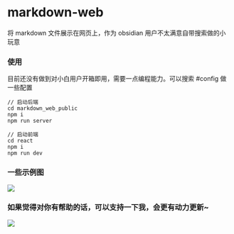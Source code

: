 # markdown-web

将 markdown 文件展示在网页上，作为 obsidian 用户不太满意自带搜索做的小玩意

### 使用

目前还没有做到对小白用户开箱即用，需要一点编程能力。可以搜索 #config 做一些配置

```
// 启动后端
cd markdown_web_public
npm i
npm run server

// 启动前端
cd react
npm i
npm run dev
```


### 一些示例图

![](https://seyee.oss-cn-beijing.aliyuncs.com/assets/202312021926555.png)


### 如果觉得对你有帮助的话，可以支持一下我，会更有动力更新~

![](https://seyee.oss-cn-beijing.aliyuncs.com/assets/202312021924135.JPEG)